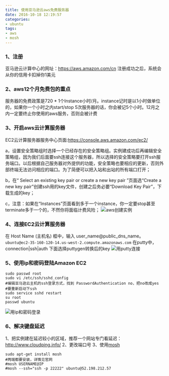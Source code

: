 ```yaml
---
title: 使用亚马逊云aws免费服务器
date: 2016-10-18 12:19:57
categories:
- ubuntu
tags:
- aws
- mosh 
---
```


### 1、注册
亚马逊云计算中心的网址：https://aws.amazon.com/cn 注册成功之后，系统会从你的信用卡扣掉你1美元

### 2、aws12个月免费包的重点
服务器的免费政策是720 * 1个Instance小时/月。instance记时是以1小时做单位的，如果你一个小时之内start/stop 5次服务器的话，你会被记5个小时。12月之内一定要终止你使用的aws服务，否则会被计费
<!-- more -->

### 3、开启aws云计算服务器
EC2云计算服务器服务中心页面:https://console.aws.amazon.com/ec2/

a，设置安全策略组时选择一个已经存在的安全策略组。实例建成功后再编辑安全策略组，因为我们后面要ssh连接这个服务器，所以选择的安全策略要打开ssh服务端口。以后根据自己服务器对外提供的功能，安全策略也要相应的更新，否则外部终端无法访问相应的端口。为了简便可以把入站和出站的所有端口打开；

b，在“ Select an existing key pair or create a new key pair ”页面选“Create a new key pair”创建ssh用的key文件，创建之后务必要“Download Key Pair”，下载生成的key；

c，注意：如果在“Instances”页面看到多于一个instance，你一定要stop甚至terminate多于一个的，不然你将面临计费风险；
![aws创建实例](http://ofat4idzj.bkt.clouddn.com/aws%E5%88%9B%E5%BB%BA%E5%AE%9E%E4%BE%8B.gif)

### 4、连接EC2云计算服务器
在 Host Name (主机名) 框中，输入 user_name@public_dns_name。
`ubuntu@ec2-35-160-120-14.us-west-2.compute.amazonaws.com`
在putty中，connection|ssh|auth 下面选择puttygen转换后的key
![用putty连接](http://ofat4idzj.bkt.clouddn.com/%E7%94%A8putty%E8%BF%9E%E6%8E%A5.gif)

### 5、使用ip和密码登陆Amazon EC2
```
sudo passwd root
sudo vi /etc/ssh/sshd_config
#编辑亚马逊云主机的ssh登录方式，找到 PasswordAuthentication no，把no改成yes
#要重新启动下ssh
sudo service sshd restart
su root
passwd ubuntu
```
![用ip和密码登录](http://ofat4idzj.bkt.clouddn.com/%E7%94%A8ip%E5%92%8C%E5%AF%86%E7%A0%81%E7%99%BB%E5%BD%95.gif)

### 6、解决键盘延迟
1、把实例建在延迟较小的区域，推荐一个网站专门看延迟：http://www.cloudping.info/
2、更改端口号
3、使用[mosh](https://mosh.org/)
```
sudo apt-get install mosh
#两端都要安装，详情见官网
#mosh USERNAME@IP
#mosh --ssh="ssh -p 22222" ubuntu@52.198.212.57
```
